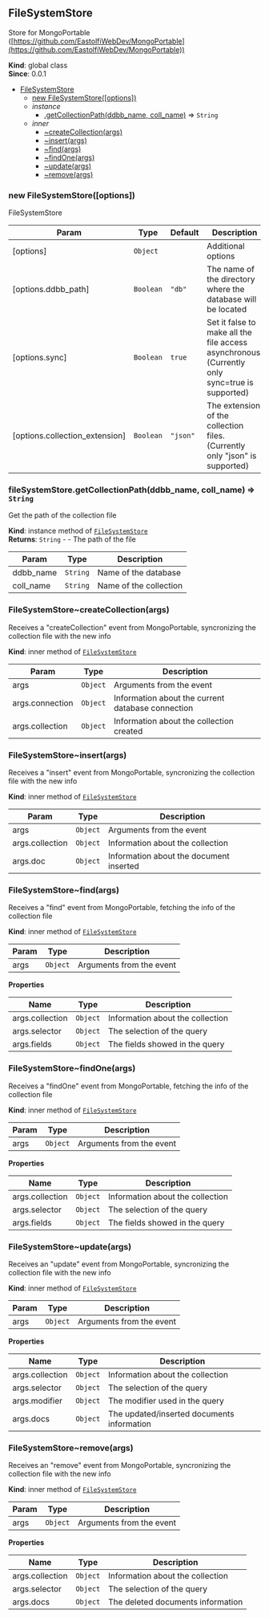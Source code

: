 <a name="FileSystemStore"></a>

## FileSystemStore
Store for MongoPortable ([https://github.com/EastolfiWebDev/MongoPortable](https://github.com/EastolfiWebDev/MongoPortable))

**Kind**: global class  
**Since**: 0.0.1  

* [FileSystemStore](#FileSystemStore)
    * [new FileSystemStore([options])](#new_FileSystemStore_new)
    * _instance_
        * [.getCollectionPath(ddbb_name, coll_name)](#FileSystemStore+getCollectionPath) ⇒ <code>String</code>
    * _inner_
        * [~createCollection(args)](#FileSystemStore..createCollection)
        * [~insert(args)](#FileSystemStore..insert)
        * [~find(args)](#FileSystemStore..find)
        * [~findOne(args)](#FileSystemStore..findOne)
        * [~update(args)](#FileSystemStore..update)
        * [~remove(args)](#FileSystemStore..remove)

<a name="new_FileSystemStore_new"></a>

### new FileSystemStore([options])
FileSystemStore


| Param | Type | Default | Description |
| --- | --- | --- | --- |
| [options] | <code>Object</code> |  | Additional options |
| [options.ddbb_path] | <code>Boolean</code> | <code>&quot;db&quot;</code> | The name of the directory where the database will be located |
| [options.sync] | <code>Boolean</code> | <code>true</code> | Set it false to make all the file access asynchronous. (Currently only sync=true is supported) |
| [options.collection_extension] | <code>Boolean</code> | <code>&quot;json&quot;</code> | The extension of the collection files. (Currently only "json" is supported) |

<a name="FileSystemStore+getCollectionPath"></a>

### fileSystemStore.getCollectionPath(ddbb_name, coll_name) ⇒ <code>String</code>
Get the path of the collection file

**Kind**: instance method of <code>[FileSystemStore](#FileSystemStore)</code>  
**Returns**: <code>String</code> - - The path of the file  

| Param | Type | Description |
| --- | --- | --- |
| ddbb_name | <code>String</code> | Name of the database |
| coll_name | <code>String</code> | Name of the collection |

<a name="FileSystemStore..createCollection"></a>

### FileSystemStore~createCollection(args)
Receives a "createCollection" event from MongoPortable, syncronizing the collection file with the new info

**Kind**: inner method of <code>[FileSystemStore](#FileSystemStore)</code>  

| Param | Type | Description |
| --- | --- | --- |
| args | <code>Object</code> | Arguments from the event |
| args.connection | <code>Object</code> | Information about the current database connection |
| args.collection | <code>Object</code> | Information about the collection created |

<a name="FileSystemStore..insert"></a>

### FileSystemStore~insert(args)
Receives a "insert" event from MongoPortable, syncronizing the collection file with the new info

**Kind**: inner method of <code>[FileSystemStore](#FileSystemStore)</code>  

| Param | Type | Description |
| --- | --- | --- |
| args | <code>Object</code> | Arguments from the event |
| args.collection | <code>Object</code> | Information about the collection |
| args.doc | <code>Object</code> | Information about the document inserted |

<a name="FileSystemStore..find"></a>

### FileSystemStore~find(args)
Receives a "find" event from MongoPortable, fetching the info of the collection file

**Kind**: inner method of <code>[FileSystemStore](#FileSystemStore)</code>  

| Param | Type | Description |
| --- | --- | --- |
| args | <code>Object</code> | Arguments from the event |

**Properties**

| Name | Type | Description |
| --- | --- | --- |
| args.collection | <code>Object</code> | Information about the collection |
| args.selector | <code>Object</code> | The selection of the query |
| args.fields | <code>Object</code> | The fields showed in the query |

<a name="FileSystemStore..findOne"></a>

### FileSystemStore~findOne(args)
Receives a "findOne" event from MongoPortable, fetching the info of the collection file

**Kind**: inner method of <code>[FileSystemStore](#FileSystemStore)</code>  

| Param | Type | Description |
| --- | --- | --- |
| args | <code>Object</code> | Arguments from the event |

**Properties**

| Name | Type | Description |
| --- | --- | --- |
| args.collection | <code>Object</code> | Information about the collection |
| args.selector | <code>Object</code> | The selection of the query |
| args.fields | <code>Object</code> | The fields showed in the query |

<a name="FileSystemStore..update"></a>

### FileSystemStore~update(args)
Receives an "update" event from MongoPortable, syncronizing the collection file with the new info

**Kind**: inner method of <code>[FileSystemStore](#FileSystemStore)</code>  

| Param | Type | Description |
| --- | --- | --- |
| args | <code>Object</code> | Arguments from the event |

**Properties**

| Name | Type | Description |
| --- | --- | --- |
| args.collection | <code>Object</code> | Information about the collection |
| args.selector | <code>Object</code> | The selection of the query |
| args.modifier | <code>Object</code> | The modifier used in the query |
| args.docs | <code>Object</code> | The updated/inserted documents information |

<a name="FileSystemStore..remove"></a>

### FileSystemStore~remove(args)
Receives an "remove" event from MongoPortable, syncronizing the collection file with the new info

**Kind**: inner method of <code>[FileSystemStore](#FileSystemStore)</code>  

| Param | Type | Description |
| --- | --- | --- |
| args | <code>Object</code> | Arguments from the event |

**Properties**

| Name | Type | Description |
| --- | --- | --- |
| args.collection | <code>Object</code> | Information about the collection |
| args.selector | <code>Object</code> | The selection of the query |
| args.docs | <code>Object</code> | The deleted documents information |

